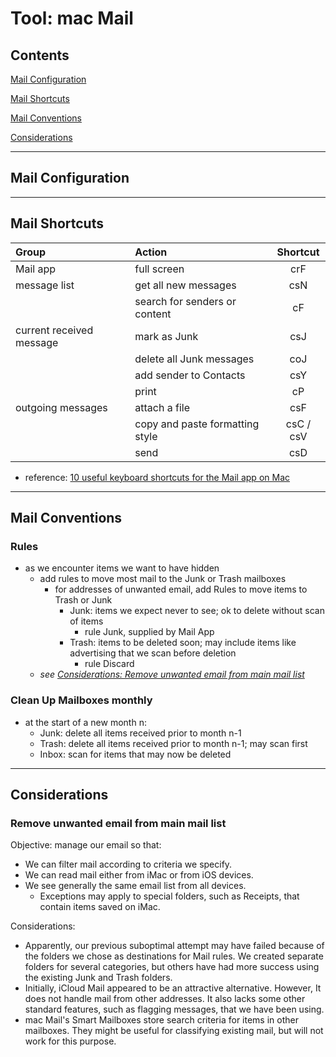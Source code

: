 # Tool: mac Mail

## Contents
[Mail Configuration](#Mail-Configuration)

[Mail Shortcuts](#Mail-Shortcuts)

[Mail Conventions](#Mail-Conventions)

[Considerations](#Considerations)

---
## Mail Configuration

---
## Mail Shortcuts
| Group | Action | Shortcut |
|:---|:---|:---:|
| Mail app | full screen | crF |
| message list | get all new messages | csN |
| | search for senders or content | cF |
| current received message | mark as Junk | csJ |
| | delete all Junk messages | coJ |
| | add sender to Contacts | csY |
| | print  | cP |
| outgoing messages | attach a file | csF |
| | copy and paste formatting style | csC / csV |
| | send | csD |

- reference: [10 useful keyboard shortcuts for the Mail app on Mac](https://www.idownloadblog.com/2016/03/01/keyboard-shortcuts-mail-mac/)
---
## Mail Conventions

### Rules
- as we encounter items we want to have hidden
  - add rules to move most mail to the Junk or Trash mailboxes
    - for addresses of unwanted email, add Rules to move items to Trash or Junk
      - Junk: items we expect never to see; ok to delete without scan of items
        - rule Junk, supplied by Mail App
      - Trash: items to be deleted soon; may include items like advertising that we scan before deletion
        - rule Discard
  - *see [Considerations: Remove unwanted email from main mail list](https://github.com/carolclark/DevOps/wiki/TL_Mail#remove-unwanted-email-from-main-mail-list)*
### Clean Up Mailboxes monthly
- at the start of a new month n:
  - Junk: delete all items received prior to month n-1
  - Trash: delete all items received prior to month n-1; may scan first
  - Inbox: scan for items that may now be deleted

---
## Considerations
### Remove unwanted email from main mail list
Objective: manage our email so that:
- We can filter mail according to criteria we specify.
- We can read mail either from iMac or from iOS devices.
- We see generally the same email list from all devices.
  - Exceptions may apply to special folders, such as Receipts, that contain items saved on iMac.

Considerations:
- Apparently, our previous suboptimal attempt may have failed because of the folders we chose as destinations for Mail rules. We created separate folders for several categories, but others have had more success using the existing Junk and Trash folders.
- Initially, iCloud Mail appeared to be an attractive alternative. However, It does not handle mail from other addresses. It also lacks some other standard features, such as flagging messages, that we have been using.
- mac Mail's Smart Mailboxes store search criteria for items in other mailboxes. They might be useful for classifying existing mail, but will not work for this purpose.